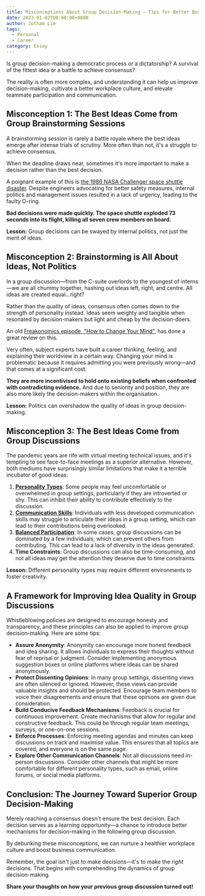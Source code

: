 ```yaml
---
title: Misconceptions About Group Decision-Making — Tips for Better Business Communication
date: 2023-01-02T08:00:00+0800
author: Jotham Lim
tags:
  - Personal
  - Career
category: Essay
---
```


Is group decision-making a democratic process or a dictatorship? A survival of the fittest idea or a battle to achieve consensus?

The reality is often more complex, and understanding it can help us improve decision-making, cultivate a better workplace culture, and elevate teammate participation and communication.

## Misconception 1: The Best Ideas Come from Group Brainstorming Sessions

A brainstorming session is rarely a battle royale where the best ideas emerge after intense trials of scrutiny. More often than not, it's a struggle to achieve consensus.

When the deadline draws near, sometimes it's more important to make a decision rather than the best decision.

A poignant example of this is [the 1986 NASA Challenger space shuttle disaster](https://history.nasa.gov/SP-4219/Chapter15.html). Despite engineers advocating for better safety measures, internal politics and management issues resulted in a lack of urgency, leading to the faulty O-ring.

**Bad decisions were made quickly. The space shuttle exploded 73 seconds into its flight, killing all seven crew members on board.**

**Lesson:** Group decisions can be swayed by internal politics, not just the merit of ideas.

## Misconception 2: Brainstorming is All About Ideas, Not Politics

In a group discussion—from the C-suite overlords to the youngest of interns—we are all chummy together, hashing out ideas left, right, and centre. All ideas are created equal…right?

Rather than the quality of ideas, consensus often comes down to the strength of personality instead. Ideas seem weighty and tangible when resonated by decision-makers but light and cheap by the decision-doers.

An old [Freakonomics episode, "How to Change Your Mind"](https://freakonomics.com/podcast/how-to-change-your-mind-update/), has done a great review on this.

Very often, subject experts have built a career thinking, feeling, and explaining their worldview in a certain way. Changing your mind is problematic because it requires admitting you were previously wrong—and that comes at a significant cost.

**They are more incentivised to hold onto existing beliefs when confronted with contradicting evidence.** And due to seniority and position, they are also more likely the decision-makers within the organisation.

**Lesson:** Politics can overshadow the quality of ideas in group decision-making.

## Misconception 3: The Best Ideas Come from Group Discussions

The pandemic years are rife with virtual meeting technical issues, and it's tempting to see face-to-face meetings as a superior alternative. However, both mediums have surprisingly similar limitations that make it a terrible incubator of good ideas:

1. [**Personality Types**](<https://www.semanticscholar.org/paper/1bc13f45e7c615b17833c69da6da629040e05f40>): Some people may feel uncomfortable or overwhelmed in group settings, particularly if they are introverted or shy. This can inhibit their ability to contribute effectively to the discussion.
2. [**Communication Skills**](<https://www.semanticscholar.org/paper/1bc13f45e7c615b17833c69da6da629040e05f40%3E>): Individuals with less developed communication skills may struggle to articulate their ideas in a group setting, which can lead to their contributions being overlooked.
3. [**Balanced Participation**](https://www.semanticscholar.org/paper/334e23b08c00a9dce94c3d8c08c8983c0aa02fbf): In some cases, group discussions can be dominated by a few individuals, which can prevent others from contributing. This can lead to a lack of diversity in the ideas generated.
4. **Time Constraints**: Group discussions can also be time-consuming, and not all ideas may get the attention they deserve due to time constraints.

**Lesson:** Different personality types may require different environments to foster creativity.

## A Framework for Improving Idea Quality in Group Discussions

Whistleblowing policies are designed to encourage honesty and transparency, and these principles can also be applied to improve group decision-making. Here are some tips:

- **Assure Anonymity**: Anonymity can encourage more honest feedback and idea sharing. It allows individuals to express their thoughts without fear of reprisal or judgment. Consider implementing anonymous suggestion boxes or online platforms where ideas can be shared anonymously.
- **Protect Dissenting Opinions**: In many group settings, dissenting views are often silenced or ignored. However, these views can provide valuable insights and should be protected. Encourage team members to voice their disagreements and ensure that these opinions are given due consideration.
- **Build Conducive Feedback Mechanisms**: Feedback is crucial for continuous improvement. Create mechanisms that allow for regular and constructive feedback. This could be through regular team meetings, surveys, or one-on-one sessions.
- **Enforce Processes**: Enforcing meeting agendas and minutes can keep discussions on track and maximise value. This ensures that all topics are covered, and everyone is on the same page.
- **Explore Other Communication Channels**: Not all discussions need in-person discussions. Consider other channels that might be more comfortable for different personality types, such as email, online forums, or social media platforms.

## Conclusion: The Journey Toward Superior Group Decision-Making

Merely reaching a consensus doesn't ensure the best decision. Each decision serves as a learning opportunity—a chance to introduce better mechanisms for decision-making in the following group discussion.

By debunking these misconceptions, we can nurture a healthier workplace culture and boost business communication.

Remember, the goal isn't just to make decisions—it's to make the _right_ decisions. That begins with comprehending the dynamics of group decision-making.

**Share your thoughts on how your previous group discussion turned out!**
